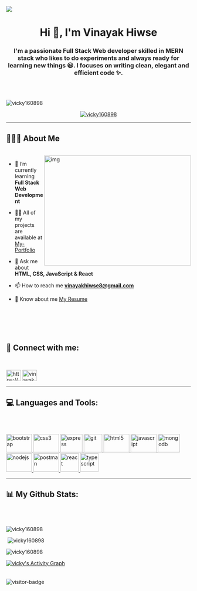 <img src="https://camo.githubusercontent.com/48ec00ed4c84e771db4a1db90b56352923a8d644452a32b434d68e97006c9337/68747470733a2f2f63686b736b696c6c732e636f6d2f77702d636f6e74656e742f75706c6f6164732f323032302f30342f504e432d416e696d617465642d42616e6e6572732e676966" />
<h1 align="center">Hi 👋, I'm Vinayak Hiwse</h1>
<h3 align="center">I'm a passionate Full Stack Web developer skilled in MERN stack who likes to do experiments and always ready for learning new things 😃. I focuses on writing clean, elegant and efficient code ✨.</h3>
<br/>
<br/>
<p align="left"> <img  src="https://komarev.com/ghpvc/?username=vicky160898&label=Profile%20views&color=0e75b6&style=flat" alt="vicky160898" /> </p>

<p align="center"> <a href="https://github.com/ryo-ma/github-profile-trophy"><img src="https://github-profile-trophy.vercel.app/?username=vicky160898" alt="vicky160898" /></a> </p>
<hr>

## 🙋🏻‍♂️ About Me 
<br/>
<img width="400" margin-top="20px" height="300" align="right"  src="https://camo.githubusercontent.com/8de2b97c3fffd143096c40537845b307bca30459a4c069523ba17516e42d3a91/68747470733a2f2f746f70646576732e6f72672f696d616765732f736974652f73657276696365732f7765626465762f6865726f2d62672e737667" alt="img" />

- 🌱 I’m currently learning **Full Stack Web Development**

- 👨‍💻 All of my projects are available at [My-Portfolio](https://vicky160898.github.io/)

- 💬 Ask me about **HTML, CSS, JavaScript & React**

- 📫 How to reach me **vinayakhiwse8@gmail.com**

- 📄 Know about me [My Resume](https://1drv.ms/b/s!AkEcB-CwBclja_ywLWKJZQ-_NXI?e=MJQD6f)

<br/>
<br/>
<br/>
<br/>
<h2 align="left"> 📱 Connect with me:</h2>
<br/>
<p align="left">
<a href="https://linkedin.com/in/vinayak-hiwse-467646219/" target="blank"><img align="center" src="https://camo.githubusercontent.com/45bffe94294c82bbe5124409c954985a39da09f8a2bfd14e7b77bac5dfcaf0d9/68747470733a2f2f656e637279707465642d74626e302e677374617469632e636f6d2f696d616765733f713d74626e3a414e64394763526e52716772524c4d30667477646a652d4773714a41417964724170315942613933504126757371703d43415522" alt="https://www.linkedin.com/in/vinayak-hiwase-467646219/" height="30" width="40" /></a>
<a href="https://vicky160898.github.io/" target="blank"><img align="center" src="https://camo.githubusercontent.com/62bb1bc98b4e83c21d0cfffd064948ed71bb7c34764a28f824f07c45773f6012/68747470733a2f2f656e637279707465642d74626e302e677374617469632e636f6d2f696d616765733f713d74626e3a414e6439476354354d345451436c724d4f335f4c743538784b79475a5773666d6d53336c682d3235756726757371703d434155" alt="vinayak" height="30" width="40" /></a>
</p>
<hr>
<h2 align="left" margit-top='20px'> 💻 Languages and Tools:</h2>
<br/>
<br/>
<p align="left"> <a href="https://getbootstrap.com" target="_blank" rel="noreferrer"> <img src="https://camo.githubusercontent.com/a3b6cc5757c1ec9a42d5871f4ae74897ee33ef7e7a2185a20f1db7f84b3833ca/68747470733a2f2f63686972616e6a6565762d746861706c6979616c2e76657263656c2e6170702f7376672f72656163746a732e737667" alt="bootstrap" width="70" height="50"/> 
  </a> <a href="https://www.w3schools.com/css/" target="_blank" rel="noreferrer"> <img src="https://camo.githubusercontent.com/52cb850b3ab057cbaa920d6166f1bdce9743f352c597f37b5a58fbd5c1048d9a/68747470733a2f2f63686972616e6a6565762d746861706c6979616c2e76657263656c2e6170702f7376672f6a6176617363726970742e737667" alt="css3" width="70" height="50"/> </a> 
  <a href="https://expressjs.com" target="_blank" rel="noreferrer"> <img src="https://camo.githubusercontent.com/b19864f800e20ca559cd76b53f377ef65249119ce7a8da98becc200f6ef56e30/68747470733a2f2f7365656b6c6f676f2e636f6d2f696d616765732f4e2f6e6f64656a732d6c6f676f2d464245313232453337372d7365656b6c6f676f2e636f6d2e706e67" alt="express" width="60" height="50"/> </a> 
  <a href="https://git-scm.com/" target="_blank" rel="noreferrer"> <img src="https://camo.githubusercontent.com/b78ef6d7e30e39533a4816bc27cb1b65a31d2d5ea1c75f2f831ca2da218c4a55/68747470733a2f2f656e637279707465642d74626e302e677374617469632e636f6d2f696d616765733f713d74626e3a414e643947635161674d4d435449324b5644424839624433714b536b2d4366315679503345644a432d7726757371703d434155" alt="git" width="50" height="50"/> </a> 
  <a href="https://www.w3.org/html/" target="_blank" rel="noreferrer"> <img src="https://camo.githubusercontent.com/09ba62c351f7f7a370da853b891733744e35a92e65138390cfd6d1453cb5859a/68747470733a2f2f63686972616e6a6565762d746861706c6979616c2e76657263656c2e6170702f7376672f6d6f6e676f64622e737667" alt="html5" width="70" height="50"/> </a> 
  <a href="https://developer.mozilla.org/en-US/docs/Web/JavaScript" target="_blank" rel="noreferrer"> <img src="https://camo.githubusercontent.com/8d558e6585f81211ff32dca1637540c2da8e2a306f41d60f9e83fddf4a6db6bf/68747470733a2f2f63686972616e6a6565762d746861706c6979616c2e76657263656c2e6170702f7376672f68746d6c2d352e737667" alt="javascript" width="70" height="50"/> </a> 
  <a href="https://www.mongodb.com/" target="_blank" rel="noreferrer"> <img src="https://camo.githubusercontent.com/c4a6bfa3c24b9de8d42bbbc16fb7a3d6500198c142bf03990f00758da85ffe14/68747470733a2f2f7365656b6c6f676f2e636f6d2f696d616765732f502f706f73746d616e2d6c6f676f2d463433333735413245422d7365656b6c6f676f2e636f6d2e706e67" alt="mongodb" width="60" height="50"/> </a> 
  <a href="https://nodejs.org" target="_blank" rel="noreferrer"> <img src="https://camo.githubusercontent.com/8ffe298493c5b2ee7e0cc3eb65b7e69006f0d48dd935af7f8afba732556b5035/68747470733a2f2f63686972616e6a6565762d746861706c6979616c2e76657263656c2e6170702f7376672f637373332e737667" alt="nodejs" width="70" height="50"/> </a> 
  <a href="https://postman.com" target="_blank" rel="noreferrer"> <img src="https://camo.githubusercontent.com/fbfcb9e3dc648adc93bef37c718db16c52f617ad055a26de6dc3c21865c3321d/68747470733a2f2f7777772e766563746f726c6f676f2e7a6f6e652f6c6f676f732f6769742d73636d2f6769742d73636d2d69636f6e2e737667" alt="postman" width="70" height="50"/> </a> 
  <a href="https://reactjs.org/" target="_blank" rel="noreferrer"> <img src="https://camo.githubusercontent.com/34800341e8bd7d088d7e4f453377b1dbb5fa8ddec40b5410d384e27cbb020524/68747470733a2f2f656e637279707465642d74626e302e677374617469632e636f6d2f696d616765733f713d74626e3a414e64394763522d697573372d4a683633774e593249456b6e5f7a615f4c2d6a6d664574356b4b4e55456b536c704e376535694142595a56482d4a626e2d59414448344a543357312d323026757371703d434155" alt="react" width="50" height="50"/> </a> 
  <a href="https://www.typescriptlang.org/" target="_blank" rel="noreferrer"> <img src="https://cdn-icons-png.flaticon.com/512/5968/5968381.png" alt="typescript" width="50" height="50"/> </a> </p>
<hr>
<h2 align="left"> 📊 My Github Stats:</h2>
<br/>
<br/>
<p align="left"><img src="https://github-readme-stats.vercel.app/api/top-langs?username=vicky160898&&theme=react&hide_border=true&bg_color=0D1117" alt="vicky160898" backgroundColor="#20232A" /></p>

<p align="left">&nbsp;<img src="https://github-readme-stats.vercel.app/api?username=vicky160898&&&theme=tokyonight" alt="vicky160898" /></p>

<p align="left"><img src="https://github-readme-streak-stats.herokuapp.com/?user=vicky160898&&&theme=tokyonight" alt="vicky160898" /></p>
<a href="https://github.com/vicky160898/github-readme-activity-graph&theme=vision-friendly-dark"><img alt="vicky's Activity Graph" src="https://github-readme-activity-graph.cyclic.app/graph?username=vicky160898&bg_color=0D1117&color=5BCDEC&line=5BCDEC&point=FFFFFF&hide_border=true" /></a>

<br/>
<br/>
<br/>
<img src='https://visitor-badge.glitch.me/badge?page_id=page.id' alt='visitor-badge' />
